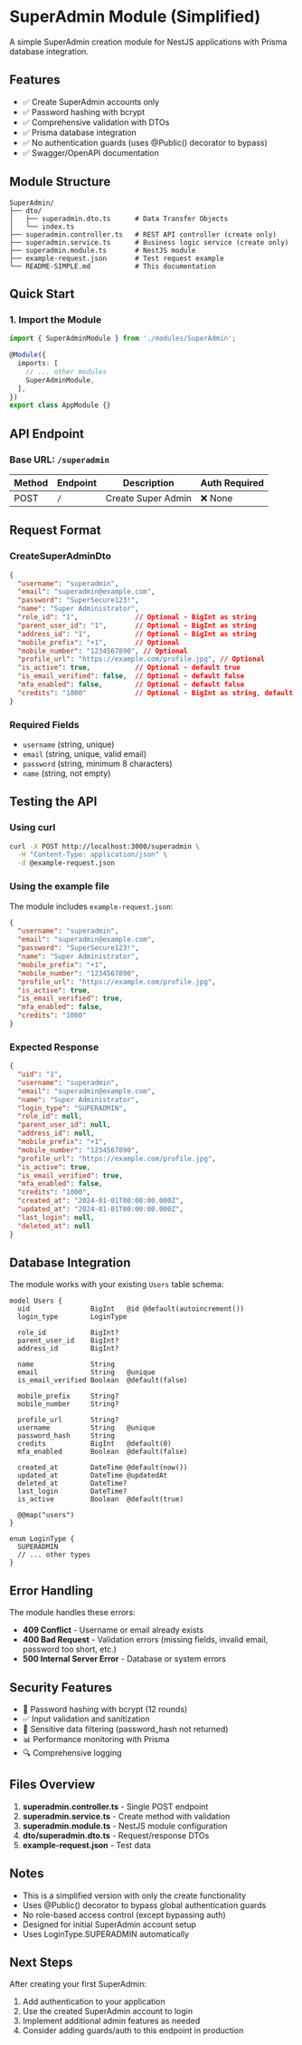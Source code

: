 # SuperAdmin Module (Simplified)

A simple SuperAdmin creation module for NestJS applications with Prisma database integration.

## Features

- ✅ Create SuperAdmin accounts only
- ✅ Password hashing with bcrypt
- ✅ Comprehensive validation with DTOs
- ✅ Prisma database integration
- ✅ No authentication guards (uses @Public() decorator to bypass)
- ✅ Swagger/OpenAPI documentation

## Module Structure

```
SuperAdmin/
├── dto/
│   ├── superadmin.dto.ts      # Data Transfer Objects
│   └── index.ts
├── superadmin.controller.ts   # REST API controller (create only)
├── superadmin.service.ts      # Business logic service (create only)
├── superadmin.module.ts       # NestJS module
├── example-request.json       # Test request example
└── README-SIMPLE.md           # This documentation
```

## Quick Start

### 1. Import the Module

```typescript
import { SuperAdminModule } from './modules/SuperAdmin';

@Module({
  imports: [
    // ... other modules
    SuperAdminModule,
  ],
})
export class AppModule {}
```

## API Endpoint

### Base URL: `/superadmin`

| Method | Endpoint | Description | Auth Required |
|--------|----------|-------------|---------------|
| POST | `/` | Create Super Admin | ❌ None |

## Request Format

### CreateSuperAdminDto

```json
{
  "username": "superadmin",
  "email": "superadmin@example.com", 
  "password": "SuperSecure123!",
  "name": "Super Administrator",
  "role_id": "1",              // Optional - BigInt as string
  "parent_user_id": "1",       // Optional - BigInt as string  
  "address_id": "1",           // Optional - BigInt as string
  "mobile_prefix": "+1",       // Optional
  "mobile_number": "1234567890", // Optional
  "profile_url": "https://example.com/profile.jpg", // Optional
  "is_active": true,           // Optional - default true
  "is_email_verified": false,  // Optional - default false
  "mfa_enabled": false,        // Optional - default false
  "credits": "1000"            // Optional - BigInt as string, default "0"
}
```

### Required Fields
- `username` (string, unique)
- `email` (string, unique, valid email)
- `password` (string, minimum 8 characters)
- `name` (string, not empty)

## Testing the API

### Using curl

```bash
curl -X POST http://localhost:3000/superadmin \
  -H "Content-Type: application/json" \
  -d @example-request.json
```

### Using the example file

The module includes `example-request.json`:

```json
{
  "username": "superadmin",
  "email": "superadmin@example.com",
  "password": "SuperSecure123!",
  "name": "Super Administrator",
  "mobile_prefix": "+1",
  "mobile_number": "1234567890",
  "profile_url": "https://example.com/profile.jpg",
  "is_active": true,
  "is_email_verified": true,
  "mfa_enabled": false,
  "credits": "1000"
}
```

### Expected Response

```json
{
  "uid": "1",
  "username": "superadmin", 
  "email": "superadmin@example.com",
  "name": "Super Administrator",
  "login_type": "SUPERADMIN",
  "role_id": null,
  "parent_user_id": null,
  "address_id": null,
  "mobile_prefix": "+1",
  "mobile_number": "1234567890", 
  "profile_url": "https://example.com/profile.jpg",
  "is_active": true,
  "is_email_verified": true,
  "mfa_enabled": false,
  "credits": "1000",
  "created_at": "2024-01-01T00:00:00.000Z",
  "updated_at": "2024-01-01T00:00:00.000Z",
  "last_login": null,
  "deleted_at": null
}
```

## Database Integration

The module works with your existing `Users` table schema:

```prisma
model Users {
  uid               BigInt   @id @default(autoincrement())
  login_type        LoginType
  
  role_id           BigInt?
  parent_user_id    BigInt?
  address_id        BigInt?
  
  name              String
  email             String   @unique
  is_email_verified Boolean  @default(false)
  
  mobile_prefix     String?
  mobile_number     String?
  
  profile_url       String?
  username          String   @unique
  password_hash     String
  credits           BigInt   @default(0)
  mfa_enabled       Boolean  @default(false)
  
  created_at        DateTime @default(now())
  updated_at        DateTime @updatedAt
  deleted_at        DateTime?
  last_login        DateTime?
  is_active         Boolean  @default(true)
  
  @@map("users")
}

enum LoginType {
  SUPERADMIN
  // ... other types
}
```

## Error Handling

The module handles these errors:

- **409 Conflict** - Username or email already exists
- **400 Bad Request** - Validation errors (missing fields, invalid email, password too short, etc.)
- **500 Internal Server Error** - Database or system errors

## Security Features

- 🔐 Password hashing with bcrypt (12 rounds)
- ✅ Input validation and sanitization
- 🚫 Sensitive data filtering (password_hash not returned)
- 📊 Performance monitoring with Prisma
- 🔍 Comprehensive logging

## Files Overview

1. **superadmin.controller.ts** - Single POST endpoint
2. **superadmin.service.ts** - Create method with validation
3. **superadmin.module.ts** - NestJS module configuration
4. **dto/superadmin.dto.ts** - Request/response DTOs
5. **example-request.json** - Test data

## Notes

- This is a simplified version with only the create functionality
- Uses @Public() decorator to bypass global authentication guards
- No role-based access control (except bypassing auth)
- Designed for initial SuperAdmin account setup
- Uses LoginType.SUPERADMIN automatically

## Next Steps

After creating your first SuperAdmin:

1. Add authentication to your application
2. Use the created SuperAdmin account to login
3. Implement additional admin features as needed
4. Consider adding guards/auth to this endpoint in production
